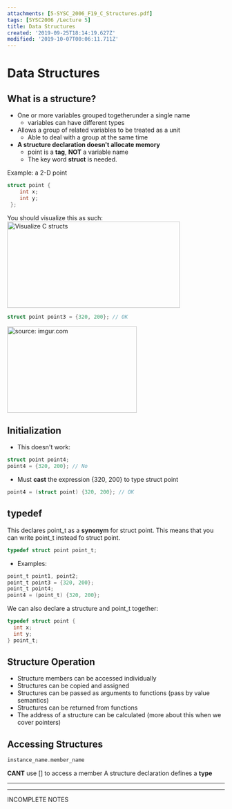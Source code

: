 ```yaml
---
attachments: [5-SYSC_2006_F19_C_Structures.pdf]
tags: [SYSC2006 /Lecture 5]
title: Data Structures
created: '2019-09-25T18:14:19.627Z'
modified: '2019-10-07T00:06:11.711Z'
---
```


# Data Structures

## What is a structure?
* One or more variables grouped togetherunder a single name
    * variables can have different types
* Allows a group of related variables to be treated as a unit
    * Able to deal with a group at the same time
* **A structure declaration doesn't allocate memory**
    * point is a **tag**, **NOT** a variable name
    * The key word **struct** is needed.

Example: a 2-D point
```C
struct point {
    int x;
    int y;
 };
```
You should visualize this as such:
<a href="https://imgur.com/I5C4E0e"><img width="400" height="200" src="https://i.imgur.com/I5C4E0e.png" title="Visualize C structs" /></a>

```C
struct point point3 = {320, 200}; // OK
```

<a href="https://imgur.com/N3cp37x"><img width="300" height="200" src="https://i.imgur.com/N3cp37x.png" title="source: imgur.com" /></a>

## Initialization
* This doesn't work:
```C
struct point point4;
point4 = {320, 200}; // No
```
* Must **cast** the expression {320, 200} to type
struct point

```C
point4 = (struct point) {320, 200}; // OK
```

## typedef
This declares point_t as a **synonym** for struct point. This means that you can write point_t instead fo struct point. 

```C
typedef struct point point_t;
```
* Examples:
```C
point_t point1, point2;
point_t point3 = {320, 200};
point_t point4;
point4 = (point_t) {320, 200};
```
We can also declare a structure and point_t together:
```C
typedef struct point {
  int x;
  int y;
} point_t;
```
## Structure Operation

* Structure members can be accessed individually
* Structures can be copied and assigned
* Structures can be passed as arguments to functions (pass by value semantics)
* Structures can be returned from functions
* The address of a structure can be calculated (more about this when we cover pointers)

## Accessing Structures
```C
instance_name.member_name
```
**CANT** use [] to access a member
A structure declaration defines a **type**

---
---

INCOMPLETE NOTES





